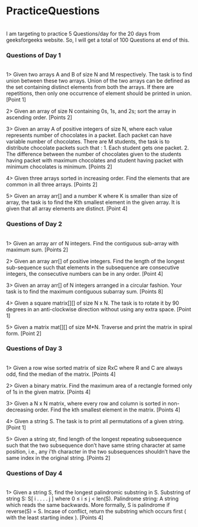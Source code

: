 # PracticeQuestions
<br>
I am targeting to practice 5 Questions/day for the 20 days from geeksforgeeks website.
So, I will get a total of 100 Questions at end of this.

### Questions of Day 1
<br>
1> Given two arrays A and B of size N and M respectively. The task is to find union between these two arrays. Union of the two arrays can be defined as the set containing distinct    elements from both the arrays. If there are repetitions, then only one occurrence of element should be printed in union. [Point 1]
   
   
2> Given an array of size N containing 0s, 1s, and 2s; sort the array in ascending order. [Points 2]

3> Given an array A of positive integers of size N, where each value represents number of chocolates in a packet. Each packet can have variable number of chocolates. There are M      students, the task is to distribute chocolate packets such that : 1. Each student gets one packet. 2. The difference between the number of chocolates given to the students        having packet with maximum chocolates and student having packet with minimum chocolates is minimum.        [Points 2]
   
4> Given three arrays sorted in increasing order. Find the elements that are common in all three arrays. [Points 2]

5> Given an array arr[] and a number K where K is smaller than size of array, the task is to find the Kth smallest element in the given array. It is given that all array elements    are distinct. [Point 4]

### Questions of Day 2
<br>
1> Given an array arr of N integers. Find the contiguous sub-array with maximum sum. [Points 2]


2> Given an array arr[] of positive integers. Find the length of the longest sub-sequence such that elements in the subsequence are consecutive integers, the consecutive numbers      can be in any order. [Point 4]

3> Given an array arr[] of N integers arranged in a circular fashion. Your task is to find the maximum contiguous subarray sum. [Points 8]

4> Given a square matrix[][] of size N x N. The task is to rotate it by 90 degrees in an anti-clockwise direction without using any extra space. [Point 1]

5> Given a matrix mat[][] of size M*N. Traverse and print the matrix in spiral form. [Point 2]

### Questions of Day 3
<br>
1> Given a row wise sorted matrix of size RxC where R and C are always odd, find the median of the matrix. [Points 4]

2> Given a binary matrix. Find the maximum area of a rectangle formed only of 1s in the given matrix. [Points 4]

3> Given a N x N matrix, where every row and column is sorted in non-decreasing order. Find the kth smallest element in the matrix. [Points 4]

4> Given a string S. The task is to print all permutations of a given string. [Point 1]

5> Given a string str, find length of the longest repeating subseequence such that the two subsequence don’t have same string character at same position, i.e., any i’th character in the two subsequences shouldn’t have the same index in the original string. [Points 2]

### Questions of Day 4
<br>
1> Given a string S, find the longest palindromic substring in S. Substring of string S: S[ i . . . . j ] where 0 ≤ i ≤ j < len(S). Palindrome string: A string which reads the same backwards. More formally, S is palindrome if reverse(S) = S. Incase of conflict, return the substring which occurs first ( with the least starting index ). [Points 4]


